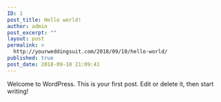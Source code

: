 ```yaml
---
ID: 1
post_title: Hello world!
author: admin
post_excerpt: ""
layout: post
permalink: >
  http://yourweddingsuit.com/2018/09/10/hello-world/
published: true
post_date: 2018-09-10 21:09:41
---
```

Welcome to WordPress. This is your first post. Edit or delete it, then start writing!